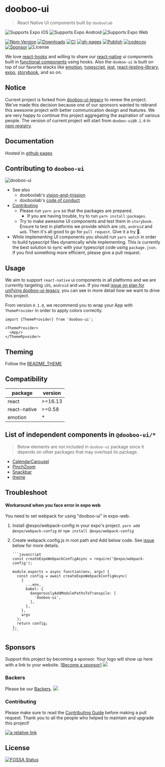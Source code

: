 # dooboo-ui

> React Native UI components built by `dooboolab`

<p>
  <!-- iOS -->
  <img alt="Supports Expo iOS" longdesc="Supports Expo iOS" src="https://img.shields.io/badge/iOS-4630EB.svg?style=flat-square&logo=APPLE&labelColor=999999&logoColor=fff" />
  <!-- Android -->
  <img alt="Supports Expo Android" longdesc="Supports Expo Android" src="https://img.shields.io/badge/Android-4630EB.svg?style=flat-square&logo=ANDROID&labelColor=A4C639&logoColor=fff" />
  <!-- Web -->
  <img alt="Supports Expo Web" longdesc="Supports Expo Web" src="https://img.shields.io/badge/web-4630EB.svg?style=flat-square&logo=GOOGLE-CHROME&labelColor=4285F4&logoColor=fff" />
</p>

[![Npm Version](http://img.shields.io/npm/v/dooboo-ui.svg?style=flat-square)](https://npmjs.org/package/dooboo-ui)
[![Downloads](http://img.shields.io/npm/dm/dooboo-ui.svg?style=flat-square)](https://npmjs.org/package/dooboo-ui)
[![CI](https://github.com/dooboolab/dooboo-ui/actions/workflows/ci.yml/badge.svg)](https://github.com/dooboolab/dooboo-ui/actions/workflows/ci.yml)
[![gh-pages](https://github.com/dooboolab/dooboo-ui/actions/workflows/gh-pages.yml/badge.svg)](https://dooboolab.github.io/dooboo-ui)
[![Publish](https://github.com/dooboolab/dooboo-ui/actions/workflows/publish.yml/badge.svg)](https://github.com/dooboolab/dooboo-ui/actions/workflows/publish.yml)
[![codecov](https://codecov.io/gh/dooboolab/dooboo-ui/branch/master/graph/badge.svg?token=ncTMAOVpOM)](https://codecov.io/gh/dooboolab/dooboo-ui)
[![Sponsor](https://opencollective.com/dooboo-ui/tiers/badge.svg?style=shield)](https://opencollective.com/dooboo-ui/tiers/badge.svg)
![License](http://img.shields.io/npm/l/dooboo-ui.svg?style=flat-square)

We love [react-hooks](https://code.fb.com/open-source/react-hooks) and willing to share our [react-native](https://facebook.github.io/react-native) ui components built in [functional components](https://logrocket.com/blog/pure-functional-components) using hooks. Also the `dooboo-ui` is built on top of our favorite stacks like [emotion](https://emotion.sh/docs/@emotion/native), [typescript](https://typescript.org), [jest](https://jestjs.io), [react-testing-library](https://testing-library.com/docs/react-testing-library/intro), [expo](https://expo.io), [storybook](https://storybook.js.org), and so on.

## Notice

Current project is forked from [dooboo-ui-legacy](https://github.com/dooboolab/dooboo-ui-legacy) to renew the project. We've made this decision because one of our sponsors wanted to rebrand this awesome project with better communication design and features. We are very happy to continue this project aggregating the aspiration of various people. The version of current project will start from `dooboo-ui@0.1.0` in [npm registry](https://www.npmjs.com).

## Documentation

Hosted in [github pages](https://dooboolab.github.io/dooboo-ui)

## Contributing to `dooboo-ui`

![dooboo-ui](https://user-images.githubusercontent.com/27461460/120172586-2a65af00-c23e-11eb-9f61-0edd9f588964.png)

- See also
  - dooboolab's [vision-and-mission](https://github.com/dooboolab/dooboolab.com/blob/master/vision-and-mission.md)
  - dooboolab's [code of conduct](https://github.com/dooboolab/dooboolab.com/blob/master/code-of-conduct.md)
- [Contributing](CONTRIBUTING.md)
  - Please run `yarn pre` so that the packages are prepared.
    - If you are having trouble, try to run `yarn install:packages`.
  - Try to make awesome UI components and test them in `storybook`. Ensure to test in platforms we provide which are `iOS`, `android` and `web`. Then it's all good to go for `pull request`. Give it a try :blossom:.
- While implementing UI components you should run `yarn watch` in order to build typescript files dynamically while implementing. This is currently the best solution to sync with your typescript code using `package.json`. If you find something more efficient, please give a pull request.

## Usage

We aim to support `react-native` ui components in all platforms and we are currently targeting `iOS`, `android` and `web`. If you read [issue on plan for unifying dooboo-ui-legacy](https://github.com/dooboolab/dooboo-ui-legacy/issues/194), you can see in more detail how we want to drive this project.

From version `0.1.0`, we recommend you to wrap your App with `ThemeProvider` in order to apply colors correctly.

```tsx
import {ThemeProvider} from 'dooboo-ui';

<ThemeProvider>
  <App/>
</ThemeRpvoider>
```

## Theming

Follow the [README_THEME](./README_THEME.md)

## Compatibility

| package      | version |
| ------------ | ------- |
| react        | >=16.13 |
| react-native | >=0.58  |
| emotion      | \*      |

## List of independent components in `@dooboo-ui/*`

> Below elements are not included in `dooboo-ui` package since it depends on other packages that may overload its package.

- [CalendarCarousel](https://github.com/dooboolab/dooboo-ui/tree/master/packages/CalendarCarousel)
- [PinchZoom](https://github.com/dooboolab/dooboo-ui/tree/master/packages/PinchZoom)
- [Snackbar](https://github.com/dooboolab/dooboo-ui/tree/master/packages/Snackbar)
- [theme](https://github.com/dooboolab/dooboo-ui/tree/master/packages/theme)

## Troubleshoot

#### Workaround when you face error in expo web

You need to set webpack for using "dooboo-ui" in expo-web.

1.  Install @expo/webpack-config in your expo's project.
    `yarn add @expo/webpack-config`
    or `npm install @expo/webpack-config`

2.  Create webpack.config.js in root path and Add below code.
    See [issue](https://forums.expo.io/t/error-when-running-expo-start-web/33096/3) below for more details.

        ```javascript
        const createExpoWebpackConfigAsync = require('@expo/webpack-config');

        module.exports = async function(env, argv) {
          const config = await createExpoWebpackConfigAsync(
            {
              ...env,
              babel: {
                dangerouslyAddModulePathsToTranspile: [
                  'dooboo-ui',
                ],
              },
            },
            argv
          );
          return config;
        };
        ```

## Sponsors

Support this project by becoming a sponsor. Your logo will show up here with
a link to your website. \[[Become a sponsor](https://opencollective.com/dooboolab-community#sponsor)\]
<a href="https://opencollective.com/dooboolab-community#sponsors" target="_blank"><img src="https://opencollective.com/dooboolab-community/sponsors.svg?width=890"></a>

### Backers

Please be our [Backers](https://opencollective.com/dooboolab-community#backers).
<a href="https://opencollective.com/dooboolab-community#backers" target="_blank"><img src="https://opencollective.com/dooboolab-community/backers.svg?width=890"></a>

### Contributing

Please make sure to read the [Contributing Guide](CONTRIBUTING.md) before making a pull request.
Thank you to all the people who helped to maintain and upgrade this project!

[![a relative link](https://opencollective.com/dooboolab-community/contributors.svg?width=890&button=true)](https://opencollective.com/dooboolab-community)

## License

[![FOSSA Status](https://app.fossa.com/api/projects/git%2Bgithub.com%2Fdooboolab%2Fdooboo-ui.svg?type=shield)](https://app.fossa.com/projects/git%2Bgithub.com%2Fdooboolab%2Fdooboo-ui?ref=badge_shield)
